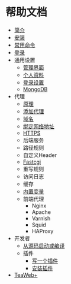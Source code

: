 # 帮助文档
* [简介](main/Summary.md)
* [安装](main/Install.md)
* [常用命令](main/Commands.md)
* [登录](main/Login.md)
* 通用设置
  * [管理界面](settings/Service.md)
  * [个人资料](settings/Profile.md)
  * [登录设置](settings/Login.md)
  * [MongoDB](settings/MongoDB.md)
* 代理
  * [原理](proxy/Architect.md)
  * [添加代理](proxy/CreateProxy.md)
  * [域名](proxy/Domain.md)
  * [绑定网络地址](proxy/Listen.md)
  * [HTTPS](proxy/HTTPS.md)
  * 后端服务
  * 路径规则
  * 自定义Header
  * [Fastcgi](proxy/Fastcgi.md)
  * 重写规则
  * 访问日志
  * 缓存
  * [内置变量](proxy/Variables.md)
  * 前端代理
    * Nginx
    * Apache
    * Varnish
    * Squid
    * HAProxy
* 开发者
  * [从源码启动或编译](main/Build.md)    
  * 插件
    * [写一个插件](https://github.com/TeaWeb/plugin)
    * [安装插件](https://github.com/TeaWeb/plugin#%E5%AE%89%E8%A3%85%E6%8F%92%E4%BB%B6)  
* [TeaWeb+](plus/Index.md)  